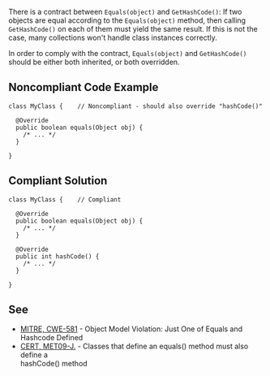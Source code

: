 
There is a contract between `Equals(object)` and `GetHashCode()`: If two objects are equal according to the `Equals(object)` method, then calling `GetHashCode()` on each of them must yield the same result. If this is not the case, many collections won't handle class instances correctly.

In order to comply with the contract, `Equals(object)` and `GetHashCode()` should be either both inherited, or both overridden.

## Noncompliant Code Example


    class MyClass {    // Noncompliant - should also override "hashCode()"
    
      @Override
      public boolean equals(Object obj) {
        /* ... */
      }
    
    }


## Compliant Solution


    class MyClass {    // Compliant
    
      @Override
      public boolean equals(Object obj) {
        /* ... */
      }
    
      @Override
      public int hashCode() {
        /* ... */
      }
    
    }


## See

- [MITRE, CWE-581](http://cwe.mitre.org/data/definitions/581.html) - Object Model Violation: Just One of Equals and Hashcode Defined<br>
- [CERT, MET09-J.](https://www.securecoding.cert.org/confluence/x/EYYbAQ) - Classes that define an equals() method must also define a<br>  hashCode() method

